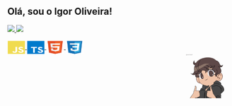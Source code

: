 ## Olá, sou o Igor Oliveira!
 <div>
  <a href="https://github.com/imigoroliveira">
  <img height="180em" src="https://github-readme-stats.vercel.app/api?username=imigoroliveira&show_icons=true&theme=dark&include_all_commits=true&count_private=true"/>
  <img height="180em" src="https://github-readme-stats.vercel.app/api/top-langs/?username=imigoroliveira&layout=compact&langs_count=7&theme=dark"/>
</div>
<div style="display: inline_block"><br>
  <img align="center" alt="Igor-Js" height="30" width="40" src="https://raw.githubusercontent.com/devicons/devicon/master/icons/javascript/javascript-plain.svg">
  <img align="center" alt="Igor-Ts" height="30" width="40" src="https://raw.githubusercontent.com/devicons/devicon/master/icons/typescript/typescript-plain.svg">
  <img align="center" alt="Igor-HTML" height="30" width="40" src="https://raw.githubusercontent.com/devicons/devicon/master/icons/html5/html5-original.svg">
  <img align="center" alt="Igor-CSS" height="30" width="40" src="https://raw.githubusercontent.com/devicons/devicon/master/icons/css3/css3-original.svg">
</div>
  <img align="right" alt="Igor-Avatar" height="100" width="100" src="assets/img/ezgif.com-gif-maker.gif">

 
 </div>
